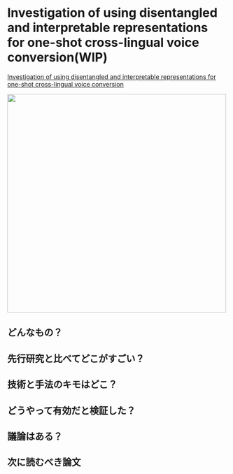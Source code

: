 # Investigation of using disentangled and interpretable representations for one-shot cross-lingual voice conversion(WIP)
[Investigation of using disentangled and interpretable representations for one-shot cross-lingual voice conversion](https://arxiv.org/abs/1808.05294)

<img src = "https://user-images.githubusercontent.com/37444351/45349526-71be3400-b5ec-11e8-8ef4-ccb3d73197ae.png" width=500 align="center">

## どんなもの？


## 先行研究と比べてどこがすごい？


## 技術と手法のキモはどこ？


## どうやって有効だと検証した？


## 議論はある？


## 次に読むべき論文


